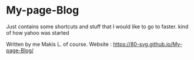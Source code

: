 # My-page-Blog
Just contains some shortcuts and stuff that I would like to go to faster. kind of how yahoo was started

Written by me Makis L. of course.
Website : https://80-svg.github.io/My-page-Blog/
